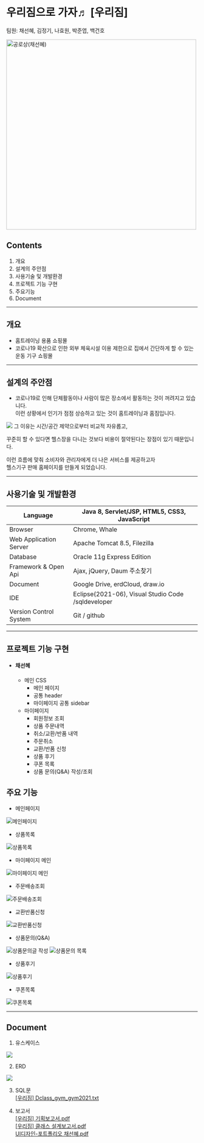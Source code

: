 # 우리짐으로 가자♬ [우리짐]
팀원: 채선혜, 김정기, 나효원, 박준엽, 백건호  

<img alt="공로상(채선혜)" style="width: 500px" src="https://user-images.githubusercontent.com/89828294/147310171-eef934a3-e3b9-4c38-a8ea-8e5f7bdf29f5.jpg">

## Contents 
1. 개요
2. 설계의 주안점
3. 사용기술 및 개발환경
4. 프로젝트 기능 구현
5. 주요기능
6. Document
***
## 개요
* 홈트레이닝 용품 쇼핑몰
* 코로나19 확산으로 인한 외부 체육시설 이용 제한으로 집에서 간단하게 할 수 있는 운동 기구 쇼핑몰
***
## 설계의 주안점
*  코로나19로 인해 단체활동이나 사람이 많은 장소에서 활동하는 것이 꺼려지고 있습니다.  
 이런 상황에서 인기가 점점 상승하고 있는 것이 홈트레이닝과 홈짐입니다.
 <img src="https://user-images.githubusercontent.com/89828294/147081018-41cf2fc9-e656-498a-9289-b1f99a2f68f3.png">
 그 이유는 시간/공간 제약으로부터 비교적 자유롭고,
 
 꾸준히 할 수 있다면 헬스장을 다니는 것보다 비용이 절약된다는 장점이 있기 때문입니다. 
 
 이런 흐름에 맞춰 소비자와 관리자에게 더 나은 서비스를 제공하고자  
 헬스기구 판매 홈페이지를 만들게 되었습니다. 

***
## 사용기술 및 개발환경

Language | Java 8, Servlet/JSP, HTML5, CSS3, JavaScript
------------ | ------------- 
Browser | Chrome, Whale 
Web Application Server | Apache Tomcat 8.5, Filezilla
Database|Oracle 11g Express Edition
Framework & Open Api|Ajax, jQuery, Daum 주소찾기
Document| Google Drive, erdCloud, draw.io
IDE| Eclipse(2021-06), Visual Studio Code /sqldeveloper
Version Control System|Git / github
***
## 프로젝트 기능 구현

* #### 채선혜
  *  메인 CSS
     * 메인 페이지  
     * 공통 header
     * 마이페이지 공통 sidebar
  * 마이페이지
    * 회원정보 조회
    * 상품 주문내역
    * 취소/교환/반품 내역
    * 주문취소
    * 교환/반품 신청
    * 상품 후기
    * 쿠폰 목록
    * 상품 문의(Q&A) 작성/조회

## 주요 기능
 * 메인페이지
<img alt="메인페이지" src="https://user-images.githubusercontent.com/89828294/147245094-c68dadfb-6389-4cbf-a043-fad588c7f562.jpg">  
 
 * 상품목록
<img alt="상품목록" src="https://user-images.githubusercontent.com/89828294/147246390-bb2a1bc9-bda1-4579-8421-a2d4007d0e00.jpg">  

 * 마이페이지 메인
<img alt="마이페이지 메인" src="https://user-images.githubusercontent.com/89828294/147245712-66e0a7f2-a79f-4672-86ee-f8d3e322610e.jpg">  

 * 주문배송조회
<img alt="주문배송조회" src="https://user-images.githubusercontent.com/89828294/147245772-018a72ec-6490-4256-8fe1-fb6d3debe951.jpg">  

 * 교환반품신청
<img alt="교환반품신청" src="https://user-images.githubusercontent.com/89828294/147246211-44efa62f-8d4e-482b-90c3-bb3cc5ca62dc.jpg">  

 * 상품문의(Q&A)
<img alt="상품문의글 작성" src="https://user-images.githubusercontent.com/89828294/147246731-665c8b40-903c-4ec0-939d-4db1caa5ab7e.jpg"> 
<img alt="상품문의 목록" src="https://user-images.githubusercontent.com/89828294/147248952-b535d5e0-e76c-4e79-9874-3f8e08ed00e4.jpg">

 * 상품후기
<img alt="상품후기" src="https://user-images.githubusercontent.com/89828294/147249759-6e548484-c189-4c06-a12b-33fc84949d31.jpg">  

 * 쿠폰목록
<img alt="쿠폰목록" src="https://user-images.githubusercontent.com/89828294/147248966-0e72e94a-2160-4978-87c8-99d292f6e16b.jpg">

***
## Document
1. 유스케이스
<img src="https://user-images.githubusercontent.com/89828294/147082163-7cc3ecca-666b-4ea1-b9bc-5532951b5a45.png">

2. ERD
<img src="https://user-images.githubusercontent.com/89828294/147082767-f615dad8-e137-478c-a379-5fdce2965f43.png">

3. SQL문  
[[우리짐] Dclass_gym_gym2021.txt](https://github.com/Seonhea/WooRiGym/files/7762382/Dclass_gym_gym2021.txt)

4. 보고서  
[[우리짐] 기획보고서.pdf](https://github.com/Seonhea/WooRiGym/files/7762325/3.pdf)  
[[우리짐] 클래스 설계보고서.pdf](https://github.com/Seonhea/WooRiGym/files/7762327/3.pdf)  
[UI디자인-포트폴리오 채선혜.pdf](https://github.com/Seonhea/WooRiGym/files/7762360/UI.-.21-10-28.pdf)

